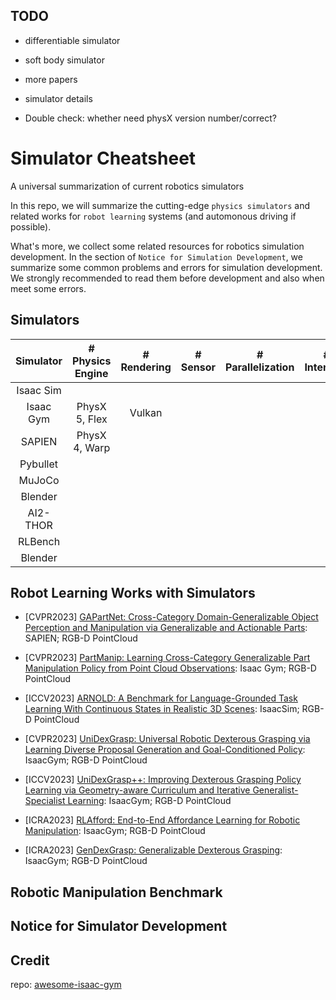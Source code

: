 ## TODO

- differentiable simulator

- soft body simulator

- more papers

- simulator details

- Double check: whether need physX version number/correct?

# Simulator Cheatsheet

A universal summarization of current robotics simulators

In this repo, we will summarize the cutting-edge `physics simulators` and related works for `robot learning` systems (and automonous driving if possible). 

What's more, we collect some related resources for robotics simulation development. In the section of `Notice for Simulation Development`, we summarize some common problems and errors for simulation development. We strongly recommended to read them before development and also when meet some errors.

## Simulators

|    Simulator     |# Physics Engine| # Rendering | # Sensor |# Parallelization|# Interface|
|:----------------:|:--------------:|:-----------:|:--------:|:---------------:|:---------:|
|     Isaac Sim    |                |             |          |                 |           |
|     Isaac Gym    | PhysX 5, Flex  |   Vulkan    |          |                 |           |
|      SAPIEN      | PhysX 4, Warp  |             |          |                 |           |
|      Pybullet    |                |             |          |                 |           |
|      MuJoCo      |                |             |          |                 |           |
|      Blender     |                |             |          |                 |           |
|      AI2-THOR    |                |             |          |                 |           |
|      RLBench     |                |             |          |                 |           |
|      Blender     |                |             |          |                 |           |

## Robot Learning Works with Simulators

- [CVPR2023] [GAPartNet: Cross-Category Domain-Generalizable Object Perception and Manipulation via Generalizable and Actionable Parts](https://github.com/PKU-EPIC/GAPartNet): SAPIEN; RGB-D PointCloud

- [CVPR2023] [PartManip: Learning Cross-Category Generalizable Part Manipulation Policy from Point Cloud Observations](https://github.com/PKU-EPIC/PartManip): Isaac Gym; RGB-D PointCloud

- [ICCV2023] [ARNOLD: A Benchmark for Language-Grounded Task Learning With Continuous States in Realistic 3D Scenes](https://arnold-benchmark.github.io/): IsaacSim; RGB-D PointCloud

- [CVPR2023] [UniDexGrasp: Universal Robotic Dexterous Grasping via Learning Diverse Proposal Generation and Goal-Conditioned Policy](https://pku-epic.github.io/UniDexGrasp/): IsaacGym; RGB-D PointCloud
- [ICCV2023] [UniDexGrasp++: Improving Dexterous Grasping Policy Learning via Geometry-aware Curriculum and Iterative Generalist-Specialist Learning](https://pku-epic.github.io/UniDexGrasp++/): IsaacGym; RGB-D PointCloud

- [ICRA2023] [RLAfford: End-to-End Affordance Learning for Robotic Manipulation](https://sites.google.com/view/rlafford/): IsaacGym; RGB-D PointCloud

- [ICRA2023] [GenDexGrasp: Generalizable Dexterous Grasping](https://sites.google.com/view/gendexgrasp/): IsaacGym; RGB-D PointCloud


## Robotic Manipulation Benchmark


## Notice for Simulator Development


## Credit

repo: [awesome-isaac-gym](https://github.com/wangcongrobot/awesome-isaac-gym)

